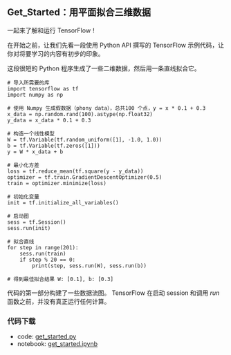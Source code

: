 ## Get_Started：用平面拟合三维数据

一起来了解和运行 TensorFlow！

在开始之前，让我们先看一段使用 Python API 撰写的 TensorFlow 示例代码，让你对将要学习的内容有初步的印象。

这段很短的 Python 程序生成了一些二维数据，然后用一条直线拟合它。

```
# 导入所需要的库
import tensorflow as tf
import numpy as np

# 使用 Numpy 生成假数据（phony data），总共100 个点，y = x * 0.1 + 0.3
x_data = np.random.rand(100).astype(np.float32) 
y_data = x_data * 0.1 + 0.3

# 构造一个线性模型
W = tf.Variable(tf.random_uniform([1], -1.0, 1.0))
b = tf.Variable(tf.zeros([1]))
y = W * x_data + b

# 最小化方差
loss = tf.reduce_mean(tf.square(y - y_data))
optimizer = tf.train.GradientDescentOptimizer(0.5)
train = optimizer.minimize(loss)

# 初始化变量
init = tf.initialize_all_variables()

# 启动图
sess = tf.Session()
sess.run(init)

# 拟合直线
for step in range(201):
    sess.run(train)
    if step % 20 == 0:
        print(step, sess.run(W), sess.run(b))

# 得到最佳拟合结果 W: [0.1], b: [0.3]
```

代码的第一部分构建了一些数据流图。 TensorFlow 在启动 session 和调用 *run* 函数之前，并没有真正运行任何计算。

### 代码下载
- code: [get_started.py](../Code/get_started.py)
- notebook: [get_started.ipynb](../Notebook/get_started.ipynb)